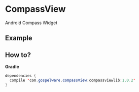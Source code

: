 # CompassView
Android Compass Widget

## Example




## How to?

**Gradle**        

```java
dependencies {    
  compile 'com.gospelware.compassView:compassviewlib:1.0.2'  
}
```
